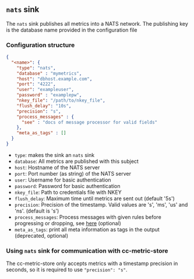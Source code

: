 <!--
---
title: Message sink to NATS
description: Message sink to NATS pub/sub network
categories: [cc-lib]
tags: ['Admin', 'Developer']
weight: 2
hugo_path: docs/reference/cc-lib/sinks/nats.md
---
-->


## `nats` sink

The `nats` sink publishes all metrics into a NATS network. The publishing key is the database name provided in the configuration file

### Configuration structure

```json
{
  "<name>": {
    "type": "nats",
    "database" : "mymetrics",
    "host": "dbhost.example.com",
    "port": "4222",
    "user": "exampleuser",
    "password" : "examplepw",
    "nkey_file": "/path/to/nkey_file",
    "flush_delay": "10s",
    "precision": "s",
    "process_messages" : {
      "see" : "docs of message processor for valid fields"
    },
    "meta_as_tags" : []
  }
}
```

- `type`: makes the sink an `nats` sink
- `database`: All metrics are published with this subject
- `host`: Hostname of the NATS server
- `port`: Port number (as string) of the NATS server
- `user`: Username for basic authentication
- `password`: Password for basic authentication
- `nkey_file`: Path to credentials file with NKEY
- `flush_delay`: Maximum time until metrics are sent out (default '5s')
- `precision`: Precision of the timestamp. Valid values are 's', 'ms', 'us' and 'ns'. (default is 's')
- `process_messages`: Process messages with given rules before progressing or dropping, see [here](../pkg/messageProcessor/README.md)  (optional)
- `meta_as_tags`: print all meta information as tags in the output (deprecated, optional)

### Using `nats` sink for communication with cc-metric-store

The cc-metric-store only accepts metrics with a timestamp precision in seconds, so it is required to use `"precision": "s"`.
